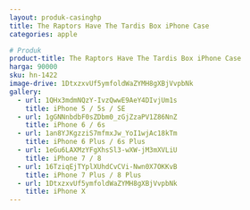 ```yaml
---
layout: produk-casinghp
title: The Raptors Have The Tardis Box iPhone Case
categories: apple

# Produk
product-title: The Raptors Have The Tardis Box iPhone Case
harga: 90000
sku: hn-1422
image-drive: 1DtxzxvUf5ymfoldWaZYMH8gXBjVvpbNk
gallery:
  - url: 1QHx3mdmNQzY-IvzQwwE9AeY4DIvjUm1s
    title: iPhone 5 / 5s / SE
  - url: 1gGNNnbdbF0sZDbm0_zGjZzaPV1Z86NnZ
    title: iPhone 6 / 6s
  - url: 1an8YJKgzziS7mfmxJw_YoI1wjAc18kTm
    title: iPhone 6 Plus / 6s Plus
  - url: 1eGu6LAXMzYFgXhsSl3-wXW-jM3mXVLiU
    title: iPhone 7 / 8
  - url: 16TziqEjTYplXUhdCvCVi-Nwn0X7OKKvB
    title: iPhone 7 Plus / 8 Plus
  - url: 1DtxzxvUf5ymfoldWaZYMH8gXBjVvpbNk
    title: iPhone X
---
```


